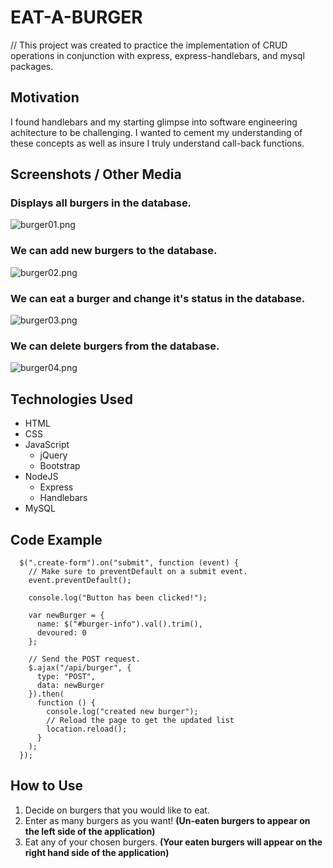 # EAT-A-BURGER
// This project was created to practice the implementation of CRUD operations in conjunction with express, express-handlebars, and mysql packages.

## Motivation
I found handlebars and my starting glimpse into software engineering achitecture to be challenging. I wanted to cement my understanding of these concepts as well as insure I truly understand call-back functions.

## Screenshots / Other Media
### Displays all burgers in the database.
![burger01.png](https://images.zenhubusercontent.com/5bb4428d58d3b92dfedf3084/7d3601e6-6e48-45b9-840c-8ecf0a2e250c)

### We can add new burgers to the database.
![burger02.png](https://images.zenhubusercontent.com/5bb4428d58d3b92dfedf3084/a734b852-988a-41a7-b168-887a7a41b513)

### We can eat a burger and change it's status in the database.
![burger03.png](https://images.zenhubusercontent.com/5bb4428d58d3b92dfedf3084/12b75049-2a1f-419a-8ff4-7b6517356b53)

### We can delete burgers from the database.
![burger04.png](https://images.zenhubusercontent.com/5bb4428d58d3b92dfedf3084/1c10aaab-8699-4a7a-b58f-1ec083154007)

## Technologies Used
* HTML
* CSS
* JavaScript
    * jQuery
    * Bootstrap
* NodeJS
    * Express
    * Handlebars
* MySQL

## Code Example
```
  $(".create-form").on("submit", function (event) {
    // Make sure to preventDefault on a submit event.
    event.preventDefault();

    console.log("Button has been clicked!");

    var newBurger = {
      name: $("#burger-info").val().trim(),
      devoured: 0
    };

    // Send the POST request.
    $.ajax("/api/burger", {
      type: "POST",
      data: newBurger
    }).then(
      function () {
        console.log("created new burger");
        // Reload the page to get the updated list
        location.reload();
      }
    );
  });
```

## How to Use
1. Decide on burgers that you would like to eat.
2. Enter as many burgers as you want! __(Un-eaten burgers to appear on the left side of the application)__
3. Eat any of your chosen burgers.
    __(Your eaten burgers will appear on the right hand side of the application)__

